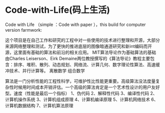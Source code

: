 
# Code-with-Life(码上生活)
  Code with Life （simple ：Code with paper ），this build for computer version farmwork:
 
 这个项目是在自己工作和研究的工程中对一些使用的技术进行整理和开源，大部分来源网络整理和测试，为了更快的推进底层的图像暗通道研究和新int编码而开源，这里面有基础的算法和前沿的相关应用。
 MIT算法导论作为基础算法的基础由Charles Leiserson、Eirk Demaine两位教授撰写的《算法导论》教程主要包含：排序、堆积、散列、动态规划、网络流、计算几何、数字理论性算法、高速缓冲技术、并行计算等。
   离散数学
   组合数学
   
   算法是一门分析性能的工程性科学，可维护性比性能更重要。高级算法没法度量复杂性时候用时间成本开销评估。一个高级的算法肯定是一个艺术性设计的用户友好型。速度（性能是最后一个指标）
   1、伪代码
   2、解释性代码
   3、编译性代码
   2、计算机操作系统
   3、计算机组成原理
   4、计算机编译原理
   5、计算机网络技术
   6、计算机数据结构
   7、计算机算法原理
   
   
   
   
